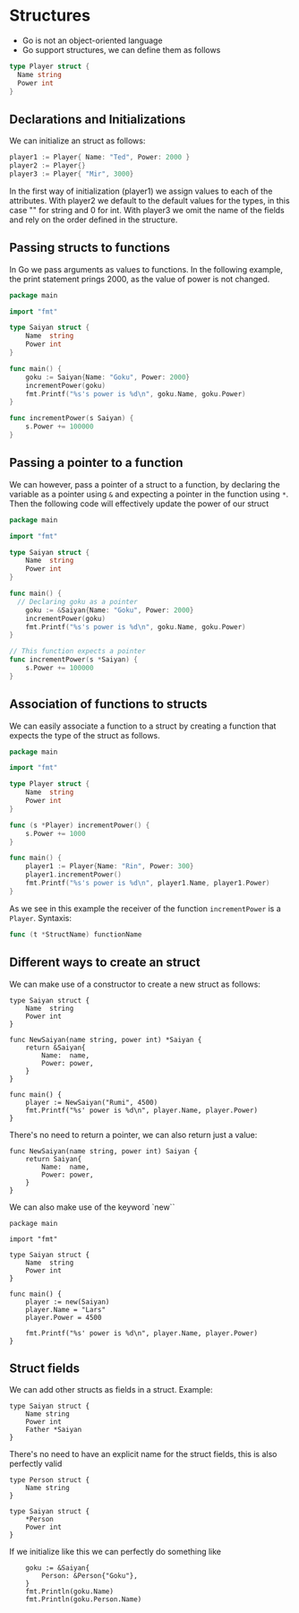 # Structures

- Go is not an object-oriented language
- Go support structures, we can define them as follows

```go
type Player struct {
  Name string
  Power int
}
```

## Declarations and Initializations

We can initialize an struct as follows:

```go
player1 := Player{ Name: "Ted", Power: 2000 }
player2 := Player{}
player3 := Player{ "Mir", 3000}
```

In the first way of initialization (player1) we assign values to each of the attributes. With player2 we default to the default values for the types, in this case "" for string and 0 for int. With player3 we omit the name of the fields and rely on the order defined in the structure.

## Passing structs to functions

In Go we pass arguments as values to functions. In the following example, the print statement prings 2000, as the value of power is not changed.

```go
package main

import "fmt"

type Saiyan struct {
	Name  string
	Power int
}

func main() {
	goku := Saiyan{Name: "Goku", Power: 2000}
	incrementPower(goku)
	fmt.Printf("%s's power is %d\n", goku.Name, goku.Power)
}

func incrementPower(s Saiyan) {
	s.Power += 100000
}
```

## Passing a pointer to a function

We can however, pass a pointer of a struct to a function, by declaring the variable as a pointer using `&` and expecting a pointer in the function using `*`. Then the following code will effectively update the power of our struct

```go
package main

import "fmt"

type Saiyan struct {
	Name  string
	Power int
}

func main() {
  // Declaring goku as a pointer
	goku := &Saiyan{Name: "Goku", Power: 2000}
	incrementPower(goku)
	fmt.Printf("%s's power is %d\n", goku.Name, goku.Power)
}

// This function expects a pointer
func incrementPower(s *Saiyan) {
	s.Power += 100000
}
```

## Association of functions to structs

We can easily associate a function to a struct by creating a function that expects the type of the struct as follows.

```go
package main

import "fmt"

type Player struct {
	Name  string
	Power int
}

func (s *Player) incrementPower() {
	s.Power += 1000
}

func main() {
	player1 := Player{Name: "Rin", Power: 300}
	player1.incrementPower()
	fmt.Printf("%s's power is %d\n", player1.Name, player1.Power)
}

```

As we see in this example the receiver of the function `incrementPower` is a `Player`. Syntaxis:

```go
func (t *StructName) functionName
```

## Different ways to create an struct

We can make use of a constructor to create a new struct as follows:

```golang
type Saiyan struct {
	Name  string
	Power int
}

func NewSaiyan(name string, power int) *Saiyan {
	return &Saiyan{
		Name:  name,
		Power: power,
	}
}

func main() {
	player := NewSaiyan("Rumi", 4500)
	fmt.Printf("%s' power is %d\n", player.Name, player.Power)
}
```

There's no need to return a pointer, we can also return just a value:

```golang
func NewSaiyan(name string, power int) Saiyan {
	return Saiyan{
		Name:  name,
		Power: power,
	}
}
```

We can also make use of the keyword `new``

```golang
package main

import "fmt"

type Saiyan struct {
	Name  string
	Power int
}

func main() {
	player := new(Saiyan)
	player.Name = "Lars"
	player.Power = 4500

	fmt.Printf("%s' power is %d\n", player.Name, player.Power)
}
```

## Struct fields

We can add other structs as fields in a struct. Example:

```golang
type Saiyan struct {
	Name string
	Power int
	Father *Saiyan
}
```

There's no need to have an explicit name for the struct fields, this is also perfectly valid

```golang
type Person struct {
	Name string
}

type Saiyan struct {
	*Person
	Power int
}
```

If we initialize like this we can perfectly do something like

```golang
	goku := &Saiyan{
		Person: &Person{"Goku"},
	}
	fmt.Println(goku.Name)
	fmt.Println(goku.Person.Name)
```
